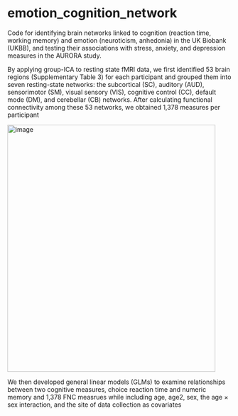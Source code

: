 # emotion_cognition_network
Code for identifying brain networks linked to cognition (reaction time, working memory) and emotion (neuroticism, anhedonia) in the UK Biobank (UKBB), and testing their associations with stress, anxiety, and depression measures in the AURORA study.


By applying group-ICA to resting state fMRI data, we first identified 53 brain regions (Supplementary Table 3) for each participant and grouped them into seven resting-state networks: the subcortical (SC), auditory (AUD), sensorimotor (SM), visual sensory (VIS), cognitive control (CC), default mode (DM), and cerebellar (CB) networks. After calculating functional connectivity among these 53 networks, we obtained 1,378 measures per participant 


<img width="468" height="555" alt="image" src="https://github.com/user-attachments/assets/e103cd3a-d28a-4c97-9961-e75acf77718e" />

We then developed general linear models (GLMs) to examine relationships between two cognitive measures, choice reaction time  and numeric memory and 1,378 FNC measrues while including age, age2, sex, the age × sex interaction, and the site of data collection as covariates   
